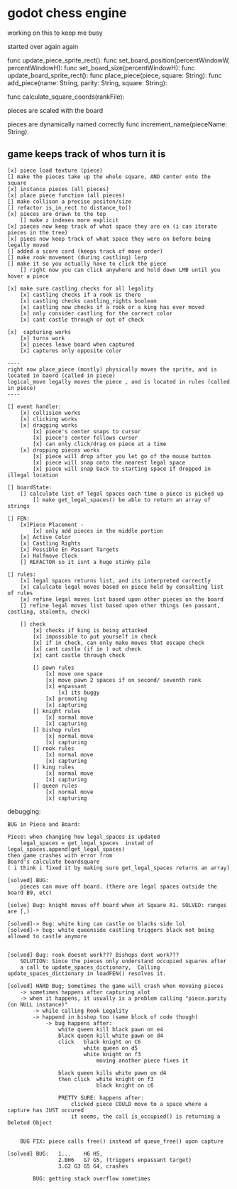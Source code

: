 # godot chess engine
 working on this to keep me busy

started over again again

func update_piece_sprite_rect():
func set_board_position(percentWindowW, percentWindowH):
func set_board_size(percentWindowH):
func update_board_sprite_rect():
func place_piece(piece, square: String):
func add_piece(name: String, parity: String, square: String):

func calculate_square_coords(rankFile):


pieces are scaled with the board

pieces are dynamically named correctly
func increment_name(pieceName: String):


game keeps track of whos turn it is
--------------------------------------------------------------------------------

    [x] piece load texture (piece)
    [] make the pieces take up the whole square, AND center onto the square
    [x] instance pieces (all pieces)
    [x] place piece function (all pieces)
    [] make collison a precise positon/size
    [] refactor is_in_rect to distance_to()
    [x] pieces are drawn to the top
        [] make z indexes more explicit
    [x] pieces now keep track of what space they are on (i can iterate pieces in the tree)
    [x] piees now keep track of what space they were on before being legally moved
    [] added a score card (keeps track of move order)
    [] make rook movement (during castling) lerp
    [] make it so you actually have to click the piece
        [] right now you can click anywhere and hold down LMB until you hover a piece

    [x] make sure castling checks for all legality  
        [x] castling checks if a rook is there
        [x] castling checks castling_rights boolean
        [x] castling now checks if a rook or a king has ever moved
        [x] only consider castling for the correct color
        [x] cant castle through or out of check
    
    [x]  capturing works
        [x] turns work
        [x] pieces leave board when captured
        [x] captures only opposite color
 
    ---- 
    right now place_piece (mostly) physically moves the sprite, and is located in baord (called in piece)
    logical_move legally moves the piece , and is located in rules (called in piece)
    ----

    [] event handler:
        [x] collision works
        [x] clicking works
        [x] dragging works
            [x] piece's center snaps to cursor
            [x] piece's center follows cursor
            [x] can only click/drag on piece at a time
        [x] dropping pieces works
            [x] piece will drop after you let go of the mouse button
            [x] piece will snap onto the nearest legal space
            [x] piece will snap back to starting space if dropped in illegal location

    [] boardState:
        [] calculate list of legal spaces each time a piece is picked up
            [] make get_legal_spaces() be able to return an array of strings

    [] FEN:
        [x]Piece Placement - 
            [x] only add pieces in the middle portion
        [x] Active Color
        [x] Castling Rights
        [x] Possible En Passant Targets
        [x] Halfmove Clock
        [] REFACTOR so it isnt a huge stinky pile

    [] rules:
        [x] legal spaces returns list, and its interpreted correctly
        [x] calulcate legal moves based on piece held by consulting list of rules
        [x] refine legal moves list based upon other pieces on the board
        [] refine legal moves list based upon other things (en passant, castling, stalemtn, check)

        [] check
            [x] checks if king is being attacked
            [x] impossible to put yourself in check
            [x] if in check, can only make moves that escape check
            [x] cant castle (if in ) out check
            [x] cant castle through check

            [] pawn rules
                [x] move one space
                [x] move pawn 2 spaces if on second/ seventh rank
                [x] enpassant
                    [x] its buggy
                [x] promoting
                [x] capturing
            [] knight rules
                [x] normal move
                [x] capturing
            [] bishop rules
                [x] normal move
                [x] capturing
            [] rook rules
                [x] normal move
                [x] capturing
            [] king rules
                [x] normal move
                [x] capturing
            [] queen rules
                [x] normal move
                [x] capturing

        
debugging:  

    BUG in Piece and Board:

    Piece: when changing how legal_spaces is updated
        legal_spaces = get_legal_spaces  instad of legal_spaces.append(get_legal_spaces)
    then game crashes with error from
    Board's calculate boardsquare
    ( i think i fixed it by making sure get_legal_spaces returns an array)

    [solved] BUG:
        pieces can move off board. (there are legal spaces outside the board B9, etc)

    [solve] Bug: knight moves off board when at Square A1. SOLVED: ranges are [,)

    [solved]-> Bug: white king can castle on blacks side lol
    [solved]-> bug: white queenside castling triggers black not being allowed to castle anymore


    [solved] Bug: rook doesnt work??? Bishops dont work???
        SOLUTION: Since the pieces only understand occupied squares after
        a call to update_spaces_dictionary,  Calling update_spaces_dictionary in loadFEN() resolves it. 
    
    [solved] HARD Bug; Sometimes the game will crash when moveing pieces
        -> sometimes happens after capturing alot
        -> when it happens, it usually is a problem calling "piece.parity (on NULL instance)"
            -> while calling Rook Legality
            -> happend in bishop too (same block of code though)
                -> bug happens after:
                    white queen kill black pawn on e4
                    black queen kill white pawn on d4
                    click   black knight on C6
                            white queen on d5
                            white knight on f3
                                moving another piece fixes it
                    
                    black queen kills white pawn on d4
                    then click  white knight on f3
                                black knight on c6
                    
                    PRETTY SURE: happens after:
                        clicked piece COULD move to a space where a capture has JUST occured
                        it seems, the call is_occupied() is returning a Deleted Object 

        
        BUG FIX: piece calls free() instead of queue_free() upon capture

    [solved] BUG:   1...    H6 H5,
                    2.BH6   G7 G5, (triggers enpassant target)
                    3.G2 G3 G5 G4, crashes

            BUG: getting stack overflow sometimes